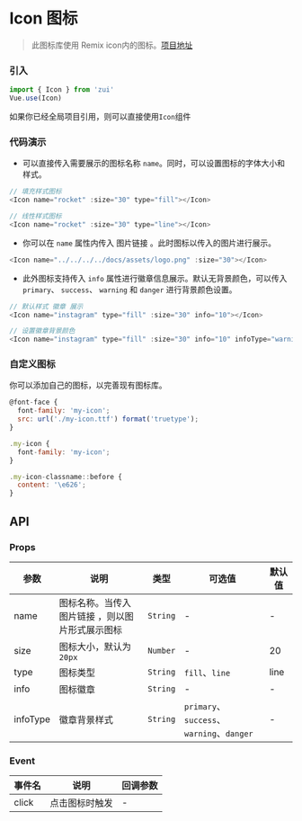 # Icon 图标

> 此图标库使用 Remix icon内的图标。[项目地址](https://github.com/Remix-Design/remixicon)

### 引入

```javascript
import { Icon } from 'zui'
Vue.use(Icon)
```

如果你已经全局项目引用，则可以直接使用`Icon`组件

### 代码演示

- 可以直接传入需要展示的图标名称 `name`。同时，可以设置图标的字体大小和样式。

```javascript
// 填充样式图标
<Icon name="rocket" :size="30" type="fill"></Icon>

// 线性样式图标
<Icon name="rocket" :size="30" type="line"></Icon>
```

- 你可以在 `name` 属性内传入 图片链接 。此时图标以传入的图片进行展示。

```javascript
<Icon name="../../../../docs/assets/logo.png" :size="30"></Icon>
```

- 此外图标支持传入 `info` 属性进行徽章信息展示。默认无背景颜色，可以传入 `primary`、 `success`、 `warning` 和 `danger` 进行背景颜色设置。

```javascript
// 默认样式 徽章 展示
<Icon name="instagram" type="fill" :size="30" info="10"></Icon>

// 设置徽章背景颜色
<Icon name="instagram" type="fill" :size="30" info="10" infoType="warning"></Icon>
```

### 自定义图标

你可以添加自己的图标，以完善现有图标库。

```javascript
@font-face {
  font-family: 'my-icon';
  src: url('./my-icon.ttf') format('truetype');
}

.my-icon {
  font-family: 'my-icon';
}

.my-icon-classname::before {
  content: '\e626';
}
```

## API

### Props

| 参数 | 说明 | 类型 |可选值| 默认值 |
|------|------|------|------|------|
| name | 图标名称。当传入 图片链接 ，则以图片形式展示图标 | `String` | - | - |
| size | 图标大小，默认为 `20px` | `Number` | - | 20 |
| type | 图标类型 | `String`| `fill`、`line` | line |
| info | 图标徽章 | `String` | - | - |
| infoType | 徽章背景样式 | `String` | `primary`、`success`、`warning`、`danger` | - |

### Event

| 事件名 | 说明 | 回调参数 |
|------|------|------|
| click | 点击图标时触发 | - |
